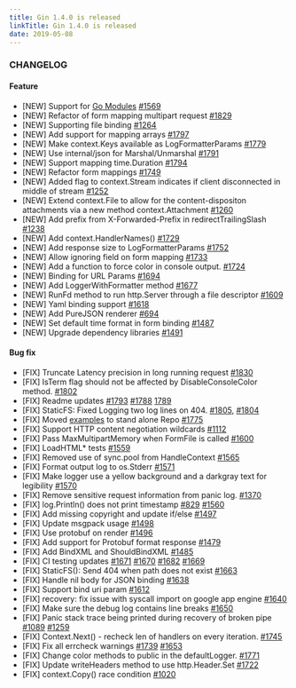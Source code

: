 ```yaml
---
title: Gin 1.4.0 is released
linkTitle: Gin 1.4.0 is released
date: 2019-05-08
---
```


### CHANGELOG

#### Feature

- [NEW] Support for [Go Modules](https://github.com/golang/go/wiki/Modules)
  [#1569](https://github.com/gin-gonic/gin/pull/1569)
- [NEW] Refactor of form mapping multipart request
  [#1829](https://github.com/gin-gonic/gin/pull/1829)
- [NEW] Supporting file binding
  [#1264](https://github.com/gin-gonic/gin/pull/1264)
- [NEW] Add support for mapping arrays
  [#1797](https://github.com/gin-gonic/gin/pull/1797)
- [NEW] Make context.Keys available as LogFormatterParams
  [#1779](https://github.com/gin-gonic/gin/pull/1779)
- [NEW] Use internal/json for Marshal/Unmarshal
  [#1791](https://github.com/gin-gonic/gin/pull/1791)
- [NEW] Support mapping time.Duration
  [#1794](https://github.com/gin-gonic/gin/pull/1794)
- [NEW] Refactor form mappings
  [#1749](https://github.com/gin-gonic/gin/pull/1749)
- [NEW] Added flag to context.Stream indicates if client disconnected in middle
  of stream [#1252](https://github.com/gin-gonic/gin/pull/1252)
- [NEW] Extend context.File to allow for the content-dispositon attachments via
  a new method context.Attachment
  [#1260](https://github.com/gin-gonic/gin/pull/1260)
- [NEW] Add prefix from X-Forwarded-Prefix in redirectTrailingSlash
  [#1238](https://github.com/gin-gonic/gin/pull/1238)
- [NEW] Add context.HandlerNames()
  [#1729](https://github.com/gin-gonic/gin/pull/1729)
- [NEW] Add response size to LogFormatterParams
  [#1752](https://github.com/gin-gonic/gin/pull/1752)
- [NEW] Allow ignoring field on form mapping
  [#1733](https://github.com/gin-gonic/gin/pull/1733)
- [NEW] Add a function to force color in console output.
  [#1724](https://github.com/gin-gonic/gin/pull/1724)
- [NEW] Binding for URL Params
  [#1694](https://github.com/gin-gonic/gin/pull/1694)
- [NEW] Add LoggerWithFormatter method
  [#1677](https://github.com/gin-gonic/gin/pull/1677)
- [NEW] RunFd method to run http.Server through a file descriptor
  [#1609](https://github.com/gin-gonic/gin/pull/1609)
- [NEW] Yaml binding support [#1618](https://github.com/gin-gonic/gin/pull/1618)
- [NEW] Add PureJSON renderer [#694](https://github.com/gin-gonic/gin/pull/694)
- [NEW] Set default time format in form binding
  [#1487](https://github.com/gin-gonic/gin/pull/1487)
- [NEW] Upgrade dependency libraries
  [#1491](https://github.com/gin-gonic/gin/pull/1491)

#### Bug fix

- [FIX] Truncate Latency precision in long running request
  [#1830](https://github.com/gin-gonic/gin/pull/1830)
- [FIX] IsTerm flag should not be affected by DisableConsoleColor method.
  [#1802](https://github.com/gin-gonic/gin/pull/1802)
- [FIX] Readme updates [#1793](https://github.com/gin-gonic/gin/pull/1793)
  [#1788](https://github.com/gin-gonic/gin/pull/1788)
  [1789](https://github.com/gin-gonic/gin/pull/1789)
- [FIX] StaticFS: Fixed Logging two log lines on 404.
  [#1805](https://github.com/gin-gonic/gin/pull/1805),
  [#1804](https://github.com/gin-gonic/gin/pull/1804)
- [FIX] Moved [examples](https://github.com/gin-gonic/examples) to stand alone
  Repo [#1775](https://github.com/gin-gonic/gin/pull/1775)
- [FIX] Support HTTP content negotiation wildcards
  [#1112](https://github.com/gin-gonic/gin/pull/1112)
- [FIX] Pass MaxMultipartMemory when FormFile is called
  [#1600](https://github.com/gin-gonic/gin/pull/1600)
- [FIX] LoadHTML\* tests [#1559](https://github.com/gin-gonic/gin/pull/1559)
- [FIX] Removed use of sync.pool from HandleContext
  [#1565](https://github.com/gin-gonic/gin/pull/1565)
- [FIX] Format output log to os.Stderr
  [#1571](https://github.com/gin-gonic/gin/pull/1571)
- [FIX] Make logger use a yellow background and a darkgray text for legibility
  [#1570](https://github.com/gin-gonic/gin/pull/1570)
- [FIX] Remove sensitive request information from panic log.
  [#1370](https://github.com/gin-gonic/gin/pull/1370)
- [FIX] log.Println() does not print timestamp
  [#829](https://github.com/gin-gonic/gin/pull/829)
  [#1560](https://github.com/gin-gonic/gin/pull/1560)
- [FIX] Add missing copyright and update if/else
  [#1497](https://github.com/gin-gonic/gin/pull/1497)
- [FIX] Update msgpack usage [#1498](https://github.com/gin-gonic/gin/pull/1498)
- [FIX] Use protobuf on render
  [#1496](https://github.com/gin-gonic/gin/pull/1496)
- [FIX] Add support for Protobuf format response
  [#1479](https://github.com/gin-gonic/gin/pull/1479)
- [FIX] Add BindXML and ShouldBindXML
  [#1485](https://github.com/gin-gonic/gin/pull/1485)
- [FIX] CI testing updates [#1671](https://github.com/gin-gonic/gin/pull/1671)
  [#1670](https://github.com/gin-gonic/gin/pull/1670)
  [#1682](https://github.com/gin-gonic/gin/pull/1682)
  [#1669](https://github.com/gin-gonic/gin/pull/1669)
- [FIX] StaticFS(): Send 404 when path does not exist
  [#1663](https://github.com/gin-gonic/gin/pull/1663)
- [FIX] Handle nil body for JSON binding
  [#1638](https://github.com/gin-gonic/gin/pull/1638)
- [FIX] Support bind uri param
  [#1612](https://github.com/gin-gonic/gin/pull/1612)
- [FIX] recovery: fix issue with syscall import on google app engine
  [#1640](https://github.com/gin-gonic/gin/pull/1640)
- [FIX] Make sure the debug log contains line breaks
  [#1650](https://github.com/gin-gonic/gin/pull/1650)
- [FIX] Panic stack trace being printed during recovery of broken pipe
  [#1089](https://github.com/gin-gonic/gin/pull/1089)
  [#1259](https://github.com/gin-gonic/gin/pull/1259)
- [FIX] Context.Next() - recheck len of handlers on every iteration.
  [#1745](https://github.com/gin-gonic/gin/pull/1745)
- [FIX] Fix all errcheck warnings
  [#1739](https://github.com/gin-gonic/gin/pull/1739)
  [#1653](https://github.com/gin-gonic/gin/pull/1653)
- [FIX] Change color methods to public in the defaultLogger.
  [#1771](https://github.com/gin-gonic/gin/pull/1771)
- [FIX] Update writeHeaders method to use http.Header.Set
  [#1722](https://github.com/gin-gonic/gin/pull/1722)
- [FIX] context.Copy() race condition
  [#1020](https://github.com/gin-gonic/gin/pull/1020)
